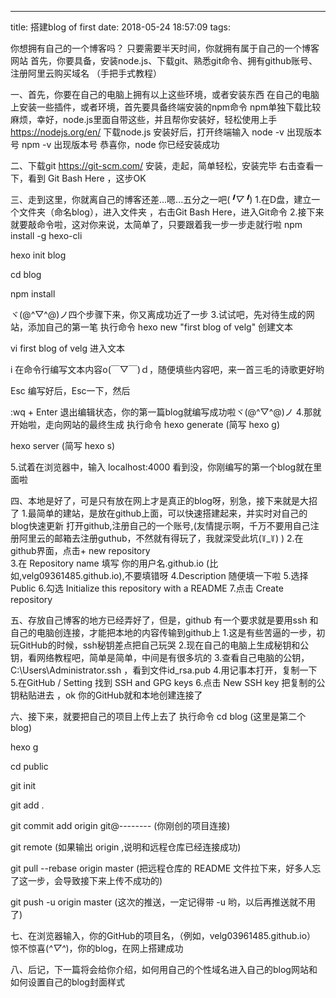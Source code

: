 ﻿---
title: 搭建blog of first
date: 2018-05-24 18:57:09
tags:

你想拥有自己的一个博客吗？
只要需要半天时间，你就拥有属于自己的一个博客网站
首先，你要具备，安装node.js、下载git、熟悉git命令、拥有github账号、注册阿里云购买域名
（手把手式教程）

一、首先，你要在自己的电脑上拥有以上这些环境，或者安装东西
在自己的电脑上安装一些插件，或者环境，首先要具备终端安装的npm命令
npm单独下载比较麻烦，幸好，node.js里面自带这些，并且帮你安装好，轻松使用上手
https://nodejs.org/en/  下载node.js 
安装好后，打开终端输入 
node -v  出现版本号
npm -v   出现版本号
恭喜你，node 你已经安装成功

二、下载git
https://git-scm.com/  安装，走起，简单轻松，安装完毕
右击查看一下，看到 Git Bash Here ，这步OK 

三、走到这里，你就离自己的博客还差...嗯...五分之一吧(*╹▽╹*)
1.在D盘，建立一个文件夹（命名blog），进入文件夹 ，右击Git Bash Here，进入Git命令
2.接下来就要敲命令啦，这对你来说，太简单了，只要跟着我一步一步走就行啦
npm install -g hexo-cli

hexo init blog

cd blog

npm install

ヾ(@^▽^@)ノ四个步骤下来，你又离成功近了一步
3.试试吧，先对待生成的网站，添加自己的第一笔
执行命令
hexo new "first blog of velg"   创建文本

vi first blog of velg    进入文本

i   在命令行编写文本内容o(￣▽￣)ｄ，随便填些内容吧，来一首三毛的诗歌更好哟

Esc  编写好后，Esc一下，然后

:wq  + Enter  退出编辑状态，你的第一篇blog就编写成功啦ヾ(@^▽^@)ノ
4.那就开始啦，走向网站的最终生成
执行命令
hexo generate  (简写 hexo g)

hexo server   (简写 hexo s)

5.试着在浏览器中，输入 localhost:4000
看到没，你刚编写的第一个blog就在里面啦

四、本地是好了，可是只有放在网上才是真正的blog呀，别急，接下来就是大招了
1.最简单的建站，是放在github上面，可以快速搭建起来，并实时对自己的blog快速更新
打开github,注册自己的一个账号,(友情提示啊，千万不要用自己注册阿里云的邮箱去注册guthub，不然就有得玩了，我就深受此坑(꒦_꒦) )
2.在github界面，点击+ new repository  
3.在 Repository name 填写  你的用户名.github.io  (比如,velg09361485.github.io),不要填错呀
4.Description 随便填一下啦
5.选择 Public
6.勾选 Initialize this repository with a README
7.点击 Create repository

五、存放自己博客的地方已经弄好了，但是，github 有一个要求就是要用ssh 和自己的电脑创连接，才能把本地的内容传输到github上
1.这是有些苦逼的一步，初玩GitHub的时候，ssh秘钥差点把自己玩哭
2.现在自己的电脑上生成秘钥和公钥，看网络教程吧，简单是简单，中间是有很多坑的
3.查看自己电脑的公钥，C:\Users\Administrator\.ssh ，看到文件id_rsa.pub
4.用记事本打开，复制一下
5.在GitHub / Setting 找到 SSH and GPG keys
6.点击 New SSH key 把复制的公钥粘贴进去  ，ok 你的GitHub就和本地创建连接了

六、接下来，就要把自己的项目上传上去了
执行命令
cd blog (这里是第二个blog)

hexo g

cd public

git init

git add .

git commit add origin git@--------   (你刚创的项目连接)

git remote  (如果输出 origin ,说明和远程仓库已经连接成功)

git pull --rebase origin master (把远程仓库的 README 文件拉下来，好多人忘了这一步，会导致接下来上传不成功的)

git push -u origin master  (这次的推送，一定记得带  -u 哟，以后再推送就不用了)

七、在浏览器输入，你的GitHub的项目名，（例如，velg03961485.github.io）
惊不惊喜(*^▽^*)，你的blog，在网上搭建成功

八、后记，下一篇将会给你介绍，如何用自己的个性域名进入自己的blog网站和如何设置自己的blog封面样式
